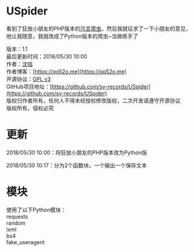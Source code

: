 # USpider

看到了狂放小朋友的PHP版本的[污言爬虫](https://github.com/kfangf/USpider)，然后我就征求了一下小朋友的意见，他让我随意，我就改成了Python版本的爬虫~当做练手了

版本：1.1  
最后更新时间：2018/05/30 10:00  
作者：[沈唁](https://qq52o.me)  
作者博客：[https://qq52o.me](https://qq52o.me)  
开源协议：[GPL v3](https://opensource.org/licenses/GPL-3.0)  
GitHub项目地址：[https://github.com/sy-records/USpider](https://github.com/sy-records/USpider)  
版权归作者所有，任何人不得未经授权修改版权，二次开发请遵守开源协议  
版权所有，侵权必究  

# 更新  
2018/05/30 10:00：将狂放小朋友的PHP版本改为Python版  

2018/05/30 10:17：分为2个函数块，一个输出一个保存文本  

# 模块
使用了以下Python模块：  
requests  
random  
lxml  
bs4  
fake_useragent 